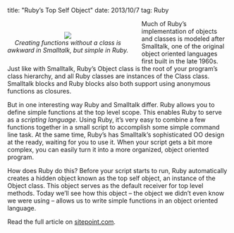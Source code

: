 title: "Ruby’s Top Self Object"
date: 2013/10/7
tag: Ruby

<div style="float: left; padding: 7px 30px 10px 0px; text-align: center; margin-top: 20px">
  <img src="http://patshaughnessy.net/assets/2013/9/15/smalltalk-and-ruby.png"><br/>
  <i>Creating functions without a class is<br/>
  awkward in Smalltalk, but simple in Ruby.</i>
</div>

Much of Ruby’s implementation of objects and classes is modeled after
Smalltalk, one of the original object oriented languages first built in the
late 1960s. Just like with Smalltalk, Ruby’s <span class="code">Object</span> class is the root of your
program’s class hierarchy, and all Ruby classes are instances of the <span class="code">Class</span>
class. Smalltalk blocks and Ruby blocks also both support using anonymous
functions as closures.

But in one interesting way Ruby and Smalltalk differ. Ruby allows you to define
simple functions at the top level scope. This enables Ruby to serve as a
_scripting language_. Using Ruby, it’s very easy to combine a few functions
together in a small script to accomplish some simple command line task. At the
same time, Ruby’s has Smalltalk’s sophisticated OO design at the ready, waiting
for you to use it. When your script gets a bit more complex, you can easily
turn it into a more organized, object oriented program.

How does Ruby do this? Before your script starts to run, Ruby automatically
creates a hidden object known as the top self object, an instance of the <span class="code">Object</span>
class. This object serves as the default receiver for top level methods. Today
we’ll see how this object – the object we didn’t even know we were using –
allows us to write simple functions in an object oriented language.

Read the full article on [sitepoint.com](http://www.sitepoint.com/rubys-top-self-object/).
